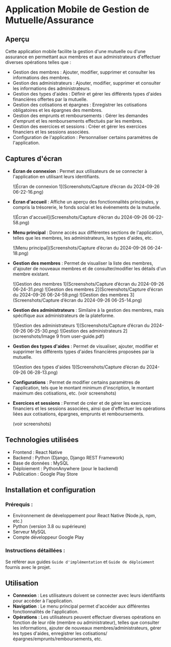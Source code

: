 # Application Mobile de Gestion de Mutuelle/Assurance

## Aperçu

Cette application mobile facilite la gestion d'une mutuelle ou d'une assurance en permettant aux membres et aux administrateurs d'effectuer diverses opérations telles que :

* Gestion des membres : Ajouter, modifier, supprimer et consulter les informations des membres.
* Gestion des administrateurs : Ajouter, modifier, supprimer et consulter les informations des administrateurs.
* Gestion des types d'aides : Définir et gérer les différents types d'aides financières offertes par la mutuelle.
* Gestion des cotisations et épargnes : Enregistrer les cotisations obligatoires et les épargnes des membres.
* Gestion des emprunts et remboursements : Gérer les demandes d'emprunt et les remboursements effectués par les membres.
* Gestion des exercices et sessions : Créer et gérer les exercices financiers et les sessions associées.
* Configuration de l'application : Personnaliser certains paramètres de l'application.

## Captures d'écran

* **Écran de connexion** : Permet aux utilisateurs de se connecter à l'application en utilisant leurs identifiants.

    ![Écran de connexion 1](Screenshots/Capture d’écran du 2024-09-26 06-22-16.png)


* **Écran d'accueil** : Affiche un aperçu des fonctionnalités principales, y compris la trésorerie, le fonds social et les événements de la mutuelle.

    ![Écran d'accueil](Screenshots/Capture d’écran du 2024-09-26 06-22-58.png)

* **Menu principal** : Donne accès aux différentes sections de l'application, telles que les membres, les administrateurs, les types d'aides, etc.

    ![Menu principal](Screenshots/Capture d’écran du 2024-09-26 06-24-18.png)

* **Gestion des membres** : Permet de visualiser la liste des membres, d'ajouter de nouveaux membres et de consulter/modifier les détails d'un membre existant.

    ![Gestion des membres 1](Screenshots/Capture d’écran du 2024-09-26 06-24-31.png)
    ![Gestion des membres 2](Screenshots/Capture d’écran du 2024-09-26 06-24-59.png)
    ![Gestion des membres 3](Screenshots/Capture d’écran du 2024-09-26 06-25-14.png)

* **Gestion des administrateurs** : Similaire à la gestion des membres, mais spécifique aux administrateurs de la plateforme.

    ![Gestion des administrateurs 1](Screenshots/Capture d’écran du 2024-09-26 06-25-30.png)
    ![Gestion des administrateurs 2](screenshots/Image 9 from user-guide.pdf)

* **Gestion des types d'aides** : Permet de visualiser, ajouter, modifier et supprimer les différents types d'aides financières proposées par la mutuelle.

    ![Gestion des types d'aides 1](Screenshots/Capture d’écran du 2024-09-26 06-28-13.png)
   

* **Configurations** : Permet de modifier certains paramètres de l'application, tels que le montant minimum d'inscription, le montant maximum des cotisations, etc.
(voir screenshots)

* **Exercices et sessions** : Permet de créer et de gérer les exercices financiers et les sessions associées, ainsi que d'effectuer les opérations liées aux cotisations, épargnes, emprunts et remboursements.

  (voir screenshots)

## Technologies utilisées

* Frontend : React Native
* Backend : Python (Django, Django REST Framework)
* Base de données : MySQL
* Déploiement : PythonAnywhere (pour le backend)
* Publication : Google Play Store

## Installation et configuration

### Prérequis :

* Environnement de développement pour React Native (Node.js, npm, etc.)
* Python (version 3.8 ou supérieure)
* Serveur MySQL
* Compte développeur Google Play

### Instructions détaillées :

Se référer aux guides `Guide d'implémentation` et `Guide de déploiement` fournis avec le projet.

## Utilisation

* **Connexion** : Les utilisateurs doivent se connecter avec leurs identifiants pour accéder à l'application.
* **Navigation** : Le menu principal permet d'accéder aux différentes fonctionnalités de l'application.
* **Opérations** : Les utilisateurs peuvent effectuer diverses opérations en fonction de leur rôle (membre ou administrateur), telles que consulter les informations, ajouter de nouveaux membres/administrateurs, gérer les types d'aides, enregistrer les cotisations/épargnes/emprunts/remboursements, etc.
